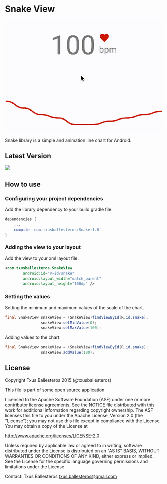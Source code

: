 Snake View
=====================

![](assets/demo.gif)

Snake library is a simple and animation line chart for Android.

## Latest Version

![](https://img.shields.io/badge/platform-android-green.svg)

## How to use

### Configuring your project dependencies

Add the library dependency to your build.gradle file.

```groovy
dependencies {
    ...
    compile 'com.txusballesteros:Snake:1.0'
}
```

### Adding the view to your layout

Add the view to your xml layout file.

```xml
<com.txusballesteros.SnakeView
        android:id="@+id/snake"
        android:layout_width="match_parent"
        android:layout_height="100dp" />
```

### Setting the values

Setting the minimum and maximum values of the scale of the chart.

```java
final SnakeView snakeView = (SnakeView)findViewById(R.id.snake);
                snakeView.setMinValue(0);
                snakeView.setMaxValue(100);
```

Adding values to the chart.

```java
final SnakeView snakeView = (SnakeView)findViewById(R.id.snake);
                snakeView.addValue(100);
```

## License

Copyright Txus Ballesteros 2015 (@txusballesteros)

This file is part of some open source application.

Licensed to the Apache Software Foundation (ASF) under one
or more contributor license agreements.  See the NOTICE file
distributed with this work for additional information
regarding copyright ownership.  The ASF licenses this file
to you under the Apache License, Version 2.0 (the
"License"); you may not use this file except in compliance
with the License.  You may obtain a copy of the License at

  http://www.apache.org/licenses/LICENSE-2.0

Unless required by applicable law or agreed to in writing,
software distributed under the License is distributed on an
"AS IS" BASIS, WITHOUT WARRANTIES OR CONDITIONS OF ANY
KIND, either express or implied.  See the License for the
specific language governing permissions and limitations
under the License.

Contact: Txus Ballesteros <txus.ballesteros@gmail.com>